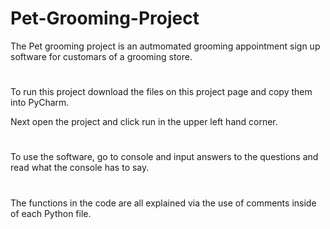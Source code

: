 # Pet-Grooming-Project
The Pet grooming project is an autmomated grooming appointment sign up software for customars of a grooming store.
#
To run this project download the files on this project page and copy them into PyCharm.

Next open the project and click run in the upper left hand corner.
#
To use the software, go to console and input answers to the questions and read what the console has to say.
# 
The functions in the code are all explained via the use of comments inside of each Python file.
